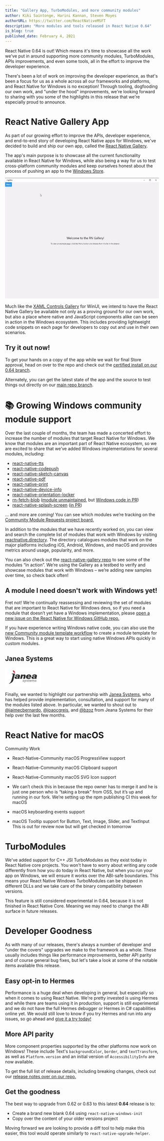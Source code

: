 ```yaml
---
title: "Gallery App, TurboModules, and more community modules"
author: Kiki Saintonge, Harini Kannan, Steven Moyes
authorURL: https://twitter.com/ReactNativeMSFT
description: "More modules and tools released in React Native 0.64"
is_blog: true
published_date: February 4, 2021
---
```


React Native 0.64 is out! Which means it's time to showcase all the work we've put in around supporting more community modules, TurboModules, APIs improvements, and even some tools, all in the effort to improve the developer experience.

<!--truncate-->

There's been a lot of work on improving the developer experience, as that's been a focus for us as a whole across all our frameworks and platforms, and React Native for Windows is no exception! Through tooling, dogfooding our own work, and "under the hood" improvements, we're looking forward to sharing with you some of the highlights in this release that we're especially proud to announce.

# React Native Gallery App
As part of our growing effort to improve the APIs, developer experience, and end-to-end story of developing React Native apps for Windows, we've decided to build and ship our own app, called the [React Native Gallery](https://github.com/microsoft/react-native-gallery).

The app's main purpose is to showcase all the current functionality available in React Native for Windows, while also being a way for us to test cross-platform community modules and keep ourselves honest about the process of pushing an app to the [Windows Store](https://www.microsoft.com/store/apps/windows).

![rn-gallery-gif](assets/gallery_demo_1.gif)

Much like the [XAML Controls Gallery](https://www.microsoft.com/p/xaml-controls-gallery/9msvh128x2zt) for WinUI, we intend to have the React Native Gallery be available not only as a proving ground for our own work, but also a place where native and JavaScript components alike can be seen in action in the Windows ecosystem. This includes providing lightweight code snippets on each page for developers to copy out and use in their own scenarios.

## Try it out now!
To get your hands on a copy of the app while we wait for final Store approval, head on over to the repo and check out the [certified install on our 0.64 branch](https://github.com/microsoft/react-native-gallery/tree/v0.64.0-preview.5/windows/rngallery_1.0.2.0_Win32_Test).

Alternately, you can get the latest state of the app and the source to test things out directly on our [main repo branch](https://github.com/microsoft/react-native-gallery).

# 📚 Growing Windows community module support

Over the last couple of months, the team has made a concerted effort to increase the number of modules that target React Native for Windows. We know that modules are an important part of React Native ecosystem, so we are excited to share that we’ve added Windows implementations for several modules, including:

- [react-native-tts](https://github.com/ak1394/react-native-tts)
- [react-native-codepush](https://github.com/microsoft/react-native-code-push)
- [react-native-sketch-canvas](https://github.com/creambyemute/react-native-sketch-canvas)
- [react-native-pdf](https://github.com/wonday/react-native-pdf)
- [react-native-print](https://github.com/christopherdro/react-native-print)
- [react-native-device-info](https://github.com/react-native-device-info/react-native-device-info)
- [react-native-orientation-locker](https://github.com/wonday/react-native-orientation-locker)
- [rn-fetch-blob](https://github.com/joltup/rn-fetch-blob) ([module unmaintained](https://github.com/joltup/rn-fetch-blob/issues/666), but [Windows code in PR](https://github.com/joltup/rn-fetch-blob/pull/701))
- [react-native-splash-screen](https://github.com/crazycodeboy/react-native-splash-screen) ([in PR](https://github.com/crazycodeboy/react-native-splash-screen/pull/514))

… and more are coming! You can see which modules we’re tracking on the [Community Module Requests project board.](https://github.com/microsoft/react-native-windows/projects/23)

In addition to the modules that we have recently worked on, you can view and search the complete list of modules that work with Windows by visiting [reactnative.directory](https://reactnative.directory/). The directory catalogues modules that work on the major platforms including iOS, Android, Windows, and macOS and provides metrics around usage, popularity, and more.

You can also check out the [react-native-gallery repo](https://github.com/microsoft/react-native-gallery) to see some of the modules “in action”. We’re using the Gallery as a testbed to verify and showcase modules that work with Windows – we’re adding new samples over time, so check back often!

## A module I need doesn't work with Windows yet!

Fret not! We’re continually reassessing and reviewing the set of modules that are important to React Native for Windows devs, so if you need a module that doesn’t yet have a Windows implementation, please [open a new issue on the React Native for Windows GitHub repo.](https://github.com/microsoft/react-native-windows/issues/new/choose)

If you have experience writing Windows native code, you can also use the [new Community module template workflow](https://microsoft.github.io/react-native-windows/docs/next/native-modules-setup) to create a module template for Windows. This is a great way to start using native Windows APIs quickly in custom modules.

## Janea Systems
![janea-logo](assets/janeasystemslogo.png)

Finally, we wanted to highlight our partnership with [Janea Systems](http://www.janeasystems.com/), who has helped provide implementation, consultation, and support for many of the modules listed above. In particular, we wanted to shout out to [@jaimecbernardo](https://github.com/jaimecbernardo), [@joaocgreis](https://github.com/joaocgreis), and [@bzoz](https://github.com/bzoz) from Jeana Systems for their help over the last few months.

# React Native for macOS
Community Work

- React-Native-Community macOS ProgressView support
- React-Native-Community macOS Clipboard support
- React-Native-Community macOS SVG Icon support
- We can’t check this in because the repo owner has to merge it and he is just one person who is “taking a break” from OSS, but it’s up and running in our fork.
We’re setting up the npm publishing CI this week for macOS

- macOS keyboarding events support
- macOS Tooltip support for Button, Text, Image, Slider, and TextInput
This is out for review now but will get checked in tomorrow

# TurboModules

We've added support for C++ JSI TurboModules as they exist today in React Native core projects. You won't have to worry about writing any code differently from how you do today in React Native, but when you run your app on Windows, we will ensure it works over the ABI-safe boundaries. This means your React Native Windows TurboModules can be shipped in different DLLs and we take care of the binary compatibility between versions.

This feature is still considered experimental in 0.64, because it is not finished in React Native Core. Meaning we may need to change the ABI surface in future releases.

# Developer Goodness
As with many of our releases, there's always a number of developer and "under the covers" upgrades we make to the framework as a whole. These usually includes things like performance improvements, better API parity and of course general bug fixes, but let's take a look at some of the notable items available this release.

## Easy opt-in to Hermes

Performance is a huge deal when developing in general, but especially so when it comes to using React Native. We're pretty invested is using Hermes and while there are teams using it in production, support is still experimental and we do not have the full Hermes debugger or Hermes in C# capabilities online yet. We would still love to know if you try Hermes and run into any issues, so go ahead and [give it a try today!]((https://microsoft.github.io/react-native-windows/docs/next/hermes))

## More API parity

More component properties supported by the other platforms now work on Windows! These include Text's `backgroundColor`, `border`, and `textTransform`, as well as `Platform.version` and an initial version of `AccessibilityInfo` are now available.

To get the full list of release details, including breaking changes, check out our [release notes over on our repo.](https://github.com/microsoft/react-native-windows/releases/tag/react-native-windows_v0.64.0-preview.1)

## Get the goodness
The best way to upgrade from 0.62 or 0.63 to this latest **0.64** release is to:
- Create a brand new blank 0.64 using `react-native-windows-init`
- Copy over the content of your older versions project

Moving forward we are looking to provide a diff tool to help make this easier, this tool would operate similarly to `react-native-upgrade-helper`.
